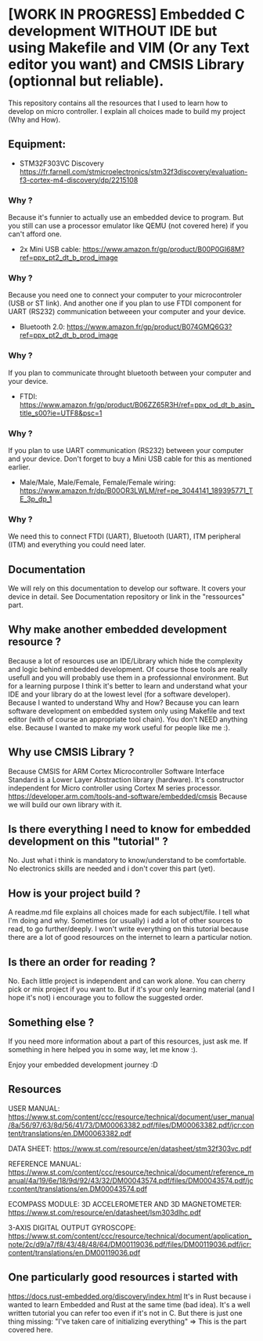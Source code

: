 # [WORK IN PROGRESS] Embedded C development WITHOUT IDE but using Makefile and VIM (Or any Text editor you want) and CMSIS Library (optionnal but reliable).
This repository contains all the resources that I used to learn how to develop on micro controller.
I explain all choices made to build my project (Why and How).

## Equipment:

- STM32F303VC Discovery
https://fr.farnell.com/stmicroelectronics/stm32f3discovery/evaluation-f3-cortex-m4-discovery/dp/2215108
### Why ?
Because it's funnier to actually use an embedded device to program.
But you still can use a processor emulator like QEMU (not covered here) if you
can't afford one.

- 2x Mini USB cable:
https://www.amazon.fr/gp/product/B00P0GI68M?ref=ppx_pt2_dt_b_prod_image
### Why ?
Because you need one to connect your computer to your microcontroler (USB or ST link).
And another one if you plan to use FTDI component for UART (RS232) communication
betweeen your computer and your device.

- Bluetooth 2.0:
https://www.amazon.fr/gp/product/B074GMQ6G3?ref=ppx_pt2_dt_b_prod_image
### Why ?
If you plan to communicate throught bluetooth between your computer and your
device.

- FTDI:
https://www.amazon.fr/gp/product/B06ZZ65R3H/ref=ppx_od_dt_b_asin_title_s00?ie=UTF8&psc=1
### Why ?
If you plan to use UART communication (RS232) 
between your computer and your device. Don't forget to buy
a Mini USB cable for this as mentioned earlier.

- Male/Male, Male/Female, Female/Female wiring:
https://www.amazon.fr/dp/B00OR3LWLM/ref=pe_3044141_189395771_TE_3p_dp_1
### Why ?
We need this to connect FTDI (UART), Bluetooth (UART), ITM peripheral (ITM)
and everything you could need later.

## Documentation
We will rely on this documentation to develop our software.
It covers your device in detail. 
See Documentation repository or link in the "ressources" part.

## Why make another embedded development resource ?
Because a lot of resources use an IDE/Library which hide the complexity and
logic behind embedded development. Of course those tools are really usefull and
you will probably use them in a professionnal environment. But for a learning
purpose I think it's better to learn and understand what your IDE and your
library do at the lowest level (for a software developer).
Because I wanted to understand Why and How?
Because you can learn software development on embedded system only using
Makefile and text editor (with of course an appropriate tool chain). You don't
NEED anything else.
Because I wanted to make my work useful for people like me :).

## Why use CMSIS Library ?
Because CMSIS for ARM Cortex Microcontroller Software Interface Standard is a Lower
Layer Abstraction library (hardware). It's constructor independent for Micro
controller using Cortex M series processor. 
https://developer.arm.com/tools-and-software/embedded/cmsis
Because we will build our own library with it.

## Is there everything I need to know for embedded development on this "tutorial" ?
No.
Just what i think is mandatory to know/understand to be comfortable.
No electronics skills are needed and i don't cover this part (yet).

## How is your project build ?
A readme.md file explains all choices made for each subject/file.
I tell what I'm doing and why. Sometimes (or usually) i add a lot of other 
sources to read, to go further/deeply. I won't write everything on this tutorial
because there are a lot of good resources on the internet to learn a particular
notion.

## Is there an order for reading ?
No. Each little project is independent and can work alone. You can cherry pick
or mix project if you want to.
But if it's your only learning material (and I hope it's not) i encourage you to
follow the suggested order.

## Something else ?
If you need more information about a part of this resources, just ask me.
If something in here helped you in some way, let me know :).

Enjoy your embedded development journey :D

## Resources

USER MANUAL:
https://www.st.com/content/ccc/resource/technical/document/user_manual/8a/56/97/63/8d/56/41/73/DM00063382.pdf/files/DM00063382.pdf/jcr:content/translations/en.DM00063382.pdf

DATA SHEET:
https://www.st.com/resource/en/datasheet/stm32f303vc.pdf

REFERENCE MANUAL:
https://www.st.com/content/ccc/resource/technical/document/reference_manual/4a/19/6e/18/9d/92/43/32/DM00043574.pdf/files/DM00043574.pdf/jcr:content/translations/en.DM00043574.pdf

ECOMPASS MODULE: 3D ACCELEROMETER AND 3D MAGNETOMETER:
https://www.st.com/resource/en/datasheet/lsm303dlhc.pdf

3-AXIS DIGITAL OUTPUT GYROSCOPE:
https://www.st.com/content/ccc/resource/technical/document/application_note/2c/d9/a7/f8/43/48/48/64/DM00119036.pdf/files/DM00119036.pdf/jcr:content/translations/en.DM00119036.pdf

## One particularly good resources i started with
https://docs.rust-embedded.org/discovery/index.html
It's in Rust because i wanted to learn Embedded and Rust at the same time (bad idea).
It's a well written tutorial you can refer too even if it's not in C.
But there is just one thing missing:
"I've taken care of initializing everything" => This is the part covered here.
